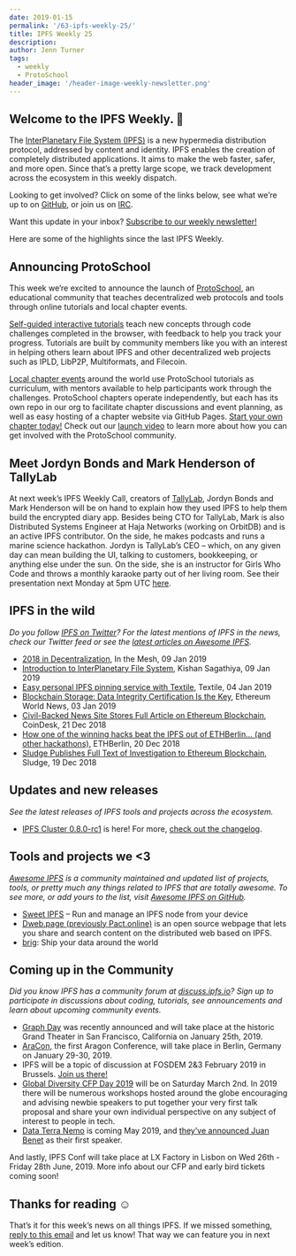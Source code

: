 ```yaml
---
date: 2019-01-15
permalink: '/63-ipfs-weekly-25/'
title: IPFS Weekly 25
description:
author: Jenn Turner
tags:
  - weekly
  - ProtoSchool
header_image: '/header-image-weekly-newsletter.png'
---
```


## Welcome to the IPFS Weekly. 👋

The [InterPlanetary File System (IPFS)](https://ipfs.io/) is a new hypermedia distribution protocol, addressed by content and identity. IPFS enables the creation of completely distributed applications. It aims to make the web faster, safer, and more open. Since that’s a pretty large scope, we track development across the ecosystem in this weekly dispatch.

Looking to get involved? Click on some of the links below, see what we’re up to on [GitHub](https://github.com/ipfs), or join us on [IRC](https://riot.im/app/#/room/#ipfs:matrix.org).

Want this update in your inbox? [Subscribe to our weekly newsletter!](http://eepurl.com/gL2Pi5)

Here are some of the highlights since the last IPFS Weekly.

## Announcing ProtoSchool

This week we’re excited to announce the launch of [ProtoSchool](https://proto.school/), an educational community that teaches decentralized web protocols and tools through online tutorials and local chapter events.

[Self-guided interactive tutorials](https://proto.school/#/tutorials) teach new concepts through code challenges completed in the browser, with feedback to help you track your progress. Tutorials are built by community members like you with an interest in helping others learn about IPFS and other decentralized web projects such as IPLD, LibP2P, Multiformats, and Filecoin.

[Local chapter events](https://proto.school/#/chapters) around the world use ProtoSchool tutorials as curriculum, with mentors available to help participants work through the challenges. ProtoSchool chapters operate independently, but each has its own repo in our org to facilitate chapter discussions and event planning, as well as easy hosting of a chapter website via GitHub Pages. [Start your own chapter today!](https://proto.school/#/host) Check out our [launch video](https://youtu.be/G5aiLkHZ7CM) to learn more about how you can get involved with the ProtoSchool community.

## Meet Jordyn Bonds and Mark Henderson of TallyLab

At next week’s IPFS Weekly Call, creators of [TallyLab](https://tallylab.com/), Jordyn Bonds and Mark Henderson will be on hand to explain how they used IPFS to help them build the encrypted diary app. Besides being CTO for TallyLab, Mark is also Distributed Systems Engineer at Haja Networks (working on OrbitDB) and is an active IPFS contributor. On the side, he makes podcasts and runs a marine science hackathon. Jordyn is TallyLab’s CEO – which, on any given day can mean building the UI, talking to customers, bookkeeping, or anything else under the sun. On the side, she is an instructor for Girls Who Code and throws a monthly karaoke party out of her living room. See their presentation next Monday at 5pm UTC [here](https://protocol.zoom.us/j/443621844).

## IPFS in the wild

_Do you follow [IPFS on Twitter](https://twitter.com/IPFSbot)? For the latest mentions of IPFS in the news, check our Twitter feed or see the [latest articles on Awesome IPFS](https://awesome.ipfs.io/categories/articles/)._

- [2018 in Decentralization](https://inthemesh.com/archive/2018-in-decentralization/), In the Mesh, 09 Jan 2019
- [Introduction to InterPlanetary File System](https://medium.com/@kishansagathiya/interplanetary-file-system-c30ba165e499), Kishan Sagathiya, 09 Jan 2019
- [Easy personal IPFS pinning service with Textile](https://medium.com/textileio/easy-personal-ipfs-pinning-service-with-textile-9d366da4e420), Textile, 04 Jan 2019
- [Blockchain Storage: Data Integrity Certification Is the Key](https://ethereumworldnews.com/blockchain-storage-data-integrity-certification-is-the-key/), Ethereum World News, 03 Jan 2019
- [Civil-Backed News Site Stores Full Article on Ethereum Blockchain](https://www.coindesk.com/civil-backed-news-site-archives-article-on-ethereum-blockchain), CoinDesk, 21 Dec 2018
- [How one of the winning hacks beat the IPFS out of ETHBerlin… (and other hackathons)](https://medium.com/ethberlin/how-one-of-the-winning-hacks-beat-the-ipfs-out-of-ethberlin-and-other-hackathons-26d8be9408c2), ETHBerlin, 20 Dec 2018
- [Sludge Publishes Full Text of Investigation to Ethereum Blockchain](https://readsludge.com/2018/12/19/sludge-publishes-full-text-of-investigation-to-ethereum-blockchain/), Sludge, 19 Dec 2018

## Updates and new releases

_See the latest releases of IPFS tools and projects across the ecosystem._

- [IPFS Cluster 0.8.0-rc1](https://dist.ipfs.io/ipfs-cluster-service) is here! For more, [check out the changelog](https://github.com/ipfs/ipfs-cluster/blob/0.8.0/changelog/CHANGELOG.md).

## Tools and projects we <3

_[Awesome IPFS](https://awesome.ipfs.io/) is a community maintained and updated list of projects, tools, or pretty much any things related to IPFS that are totally awesome. To see more, or add yours to the list, visit [Awesome IPFS on GitHub](https://github.com/ipfs/awesome-ipfs)._

- [Sweet IPFS](https://f-droid.org/app/fr.rhaz.ipfs.sweet) – Run and manage an IPFS node from your device
- [Dweb.page (previously Pact.online)](https://github.com/PACTCare/Dweb.page) is an open source webpage that lets you share and search content on the distributed web based on IPFS.
- [brig](https://github.com/sahib/brig): Ship your data around the world

## Coming up in the Community

_Did you know IPFS has a community forum at [discuss.ipfs.io](https://discuss.ipfs.io/)? Sign up to participate in discussions about coding, tutorials, see announcements and learn about upcoming community events._

- [Graph Day](https://thegraph.com/graphday) was recently announced and will take place at the historic Grand Theater in San Francisco, California on January 25th, 2019.
- [AraCon](https://blog.aragon.org/announcing-aracon-the-aragon-conference/), the first Aragon Conference, will take place in Berlin, Germany on January 29-30, 2019.
- IPFS will be a topic of discussion at FOSDEM 2&3 February 2019 in Brussels. [Join us there!](https://fosdem.org/2019/)
- [Global Diversity CFP Day 2019](https://www.globaldiversitycfpday.com/) will be on Saturday March 2nd. In 2019 there will be numerous workshops hosted around the globe encouraging and advising newbie speakers to put together your very first talk proposal and share your own individual perspective on any subject of interest to people in tech.
- [Data Terra Nemo](https://dtn.is/) is coming May 2019, and [they’ve announced Juan Benet](https://twitter.com/juanbenet/status/1059987667377577985) as their first speaker.

And lastly, IPFS Conf will take place at LX Factory in Lisbon on Wed 26th - Friday 28th June, 2019. More info about our CFP and early bird tickets coming soon!

## Thanks for reading ☺️

That’s it for this week’s news on all things IPFS. If we missed something, [reply to this email](mailto:newsletter@ipfs.io) and let us know! That way we can feature you in next week’s edition.
